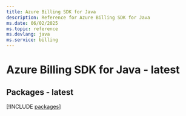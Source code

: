 ```yaml
---
title: Azure Billing SDK for Java
description: Reference for Azure Billing SDK for Java
ms.date: 06/02/2025
ms.topic: reference
ms.devlang: java
ms.service: billing
---
```

# Azure Billing SDK for Java - latest
## Packages - latest
[!INCLUDE [packages](billing-index.md)]